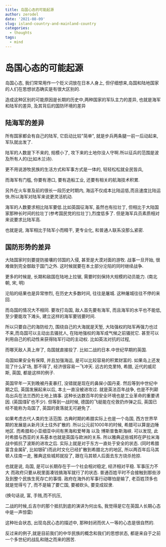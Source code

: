 ```yaml
---
title: 岛国心态的可能起源
author: zerodel
date: '2021-08-09'
slug: island-country-and-mainland-country
categories:
  - thoughts
tags:
  - mind
---
```


# 岛国心态的可能起源



岛国心态, 我们常常用作一个贬义词放在日本人身上, 但仔细想来,岛国和陆地国家的人们在思想状态确实是有很大区别的.

造成这种区别的可能原因是长期的历史中,两种国家的军队主力的差异, 也就是海军和陆军的差异, 及其背后的国防环境的差异


## 陆海军的差异

所有国家都会有自己的陆军, 它启动比较"简单", 就是步兵两条腿一前一后动起来, 军队就出发了.  

陆军的人数是下不来的, 规模小了, 攻下来的土地你没人守啊.所以征兵的范围是波及所有人的(比如木兰诗).

更不用说游牧民族的生活方式和军事方式是一体的, 轻轻松松就全民皆兵, 


而海军有门槛, 你要有港口, 要有造船工业, 还要有相关的航海技术积累. 

另外在火车普及前的很长一段历史时期内, 海运不仅成本比陆运低,而且速度比陆运快.所以海军对陆军来说更灵活机动.

海军的人数要求相比陆军要低.比如英国征海军, 虽然也有拉壮丁, 但相比于大陆国家那种长时间的拉壮丁(参考国民党的拉壮丁),烈度低多了.
但是海军兵员素质相对来说要求比陆军高.

也就是说, 海军相比于陆军小而精干, 更专业化, 和普通人联系没那么紧密. 


## 国防形势的差异

大陆国家时刻要提防接壤的邻国的入侵, 甚至是大漠对面的游牧. 战事一旦开始, 很难做到完全御敌于国门之外. 这时候就要在本土部分沦陷的同时继续战争.

更多的时候是, 长期和敌国在陆地上拉锯, 需要时刻保持大规模的动员能力. (南北朝, 宋, 明)

沦陷的结果也是异常惨烈, 在历史大多数时间, 往往是屠城. 这种屠城往往不停的来回.

而岛国的情况大不相同. 要攻打岛国, 敌人首先要有海军, 而且海军的水平也不能低, 至少要能攻下滩头, 建立这样的海军要钱要时间. 

所以只要自己的海防给力, 围绕自己的大海就是天堑, 大陆强权的陆军再强力也过不来,而岛国可以主动出去骚扰人, 在陆地强权的海军成气候之前骚扰它. 甚至可以利用自己的机动性来获得陆军行动的主动权. 比如英法对抗的过程,

而哪天敌人真上岸了, 岛国就直接投了. 比如二战的日本.中世纪早期的英国.


岛国如果安全有保障, 并且加强海运, 是可以比较容易的积累财富的. 如果岛上还发现了什么矿场, 那不得了, 经济很容易一飞冲天. 远古的克里特, 希腊, 近代的威尼斯, 英国, 都是这样的例子.


英国早年一天到晚被丹麦暴打, 没错就是现在的鼻屎小国丹麦. 然后等到中世纪中期之后, 英国发展起来以后, 本土一直没被进攻过. 就是英法百年战争, 也是不列颠岛出兵在法兰西的土地上搞事. 这种长达数百年的安全环境也是工业革命的重要诱因. (英国煤矿也不少). 但等到一战时候, 德国的飞艇能在伦敦扔炸弹之后, 英国已经不能称为岛国了, 英国的衰落就无可避免了.

如果考虑古代人类的生活范围. 古典时期的希腊实际上也是一个岛国, 西方世界早期的发展是从新月沃土往外扩散的. 所以公元前1000年的时候, 希腊可以算是边陲地区. 而希腊和小亚细亚中间有黑海和爱琴海 以及 博斯普鲁斯海峡. 可以发现, 此时希腊与西亚的关系基本也就是英国与欧洲的关系. 所以雅典这些城邦在萨拉米海战中抵抗了波斯的进攻之后. 实际上就是对于东方一直处于安全的状态. (同时希腊富含金属矿, 比如银矿)而此时文化已经扩散到希腊北方的地区, 所以两百年后马其顿人往南一走, 雅典这些城邦就投了, 跟在马其顿人后面去东方烧杀抢掠.

  

也就是说, 岛国, 是可以长期存在于一个社会相对稳定, 经济相对平稳. 军事压力不大 而政府只要从税里面凑钱搞海军就行了的状态. 普通百姓平时不会接触到那些涉及到整个民族生死存亡的事情. 政府在海外的军事行动哪怕是输了, 老百姓顶多也就是觉得亏了, 而不是输了要亡国, 要被砍头, 要变成奴隶.

(换句话说, 富, 手贱,而不抗压,

二战的时候,丘吉尔的那个抵抗到底的演讲为何出名, 我觉得是它在英国人长期心态中是一声惊雷)

  

这种社会状态, 出现岛民心态的描述中, 那种封闭而优人一等的心态是很自然的.

反过来的例子,就是目前我们的中华民族的概念和我们的思想状态, 都是来自于之前一个多世纪的战乱和随之而来的困苦.
